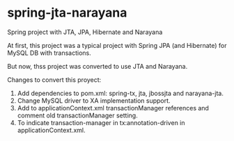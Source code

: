 # spring-jta-narayana
Spring project with JTA, JPA, Hibernate and Narayana

At first, this project was a typical project with Spring JPA (and Hibernate) for MySQL DB with transactions.

But now, thss project was converted to use JTA and Narayana.

Changes to convert this proyect:

1. Add dependencies to pom.xml: spring-tx, jta, jbossjta and narayana-jta.
2. Change MySQL driver to XA implementation support.
3. Add to applicationContext.xml transactionManager references and comment old transactionManager setting.
4. To indicate transaction-manager in tx:annotation-driven in applicationContext.xml.
